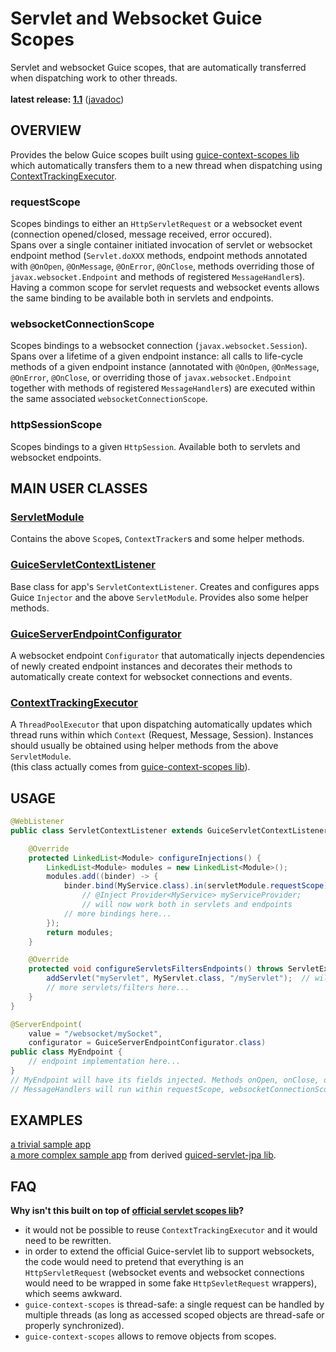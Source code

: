 # Servlet and Websocket Guice Scopes

Servlet and websocket Guice scopes, that are automatically transferred when dispatching work to other threads.<br/>
<br/>
**latest release: [1.1](https://search.maven.org/artifact/pl.morgwai.base/servlet-scopes/1.1/jar)**
([javadoc](https://javadoc.io/doc/pl.morgwai.base/servlet-scopes/1.1))


## OVERVIEW

Provides the below Guice scopes built using [guice-context-scopes lib](https://github.com/morgwai/guice-context-scopes) which automatically transfers them to a new thread when dispatching using [ContextTrackingExecutor](https://github.com/morgwai/guice-context-scopes/blob/master/src/main/java/pl/morgwai/base/guice/scopes/ContextTrackingExecutor.java).

### requestScope
Scopes bindings to either an `HttpServletRequest` or a websocket event (connection opened/closed, message received, error occured).<br/>
Spans over a single container initiated invocation of servlet or websocket endpoint method (`Servlet.doXXX` methods, endpoint methods annotated with `@OnOpen`, `@OnMessage`, `@OnError`, `@OnClose`, methods overriding those of `javax.websocket.Endpoint` and methods of registered `MessageHandler`s).<br/>
Having a common scope for servlet requests and websocket events allows the same binding to be available both in servlets and endpoints.

### websocketConnectionScope
Scopes bindings to a websocket connection (`javax.websocket.Session`).<br/>
Spans over a lifetime of a given endpoint instance: all calls to life-cycle methods of a given endpoint instance (annotated with `@OnOpen`, `@OnMessage`, `@OnError`, `@OnClose`, or overriding those of `javax.websocket.Endpoint` together with methods of registered `MessageHandler`s) are executed within the same associated `websocketConnectionScope`.

### httpSessionScope
Scopes bindings to a given `HttpSession`. Available both to servlets and websocket endpoints.


## MAIN USER CLASSES

### [ServletModule](src/main/java/pl/morgwai/base/servlet/scopes/ServletModule.java)
Contains the above `Scope`s, `ContextTracker`s and some helper methods.

### [GuiceServletContextListener](src/main/java/pl/morgwai/base/servlet/scopes/GuiceServletContextListener.java)
Base class for app's `ServletContextListener`. Creates and configures apps Guice `Injector` and the above `ServletModule`. Provides also some helper methods.

### [GuiceServerEndpointConfigurator](src/main/java/pl/morgwai/base/servlet/scopes/GuiceServerEndpointConfigurator.java)
A websocket endpoint `Configurator` that automatically injects dependencies of newly created endpoint instances and decorates their methods to automatically create context for websocket connections and events.

### [ContextTrackingExecutor](https://github.com/morgwai/guice-context-scopes/blob/master/src/main/java/pl/morgwai/base/guice/scopes/ContextTrackingExecutor.java)
A `ThreadPoolExecutor` that upon dispatching automatically updates which thread runs within which `Context` (Request, Message, Session). Instances should usually be obtained using helper methods from the above `ServletModule`.<br/>
(this class actually comes from [guice-context-scopes lib](https://github.com/morgwai/guice-context-scopes)).


## USAGE

```java
@WebListener
public class ServletContextListener extends GuiceServletContextListener {

	@Override
	protected LinkedList<Module> configureInjections() {
		LinkedList<Module> modules = new LinkedList<Module>();
		modules.add((binder) -> {
			binder.bind(MyService.class).in(servletModule.requestScope);
				// @Inject Provider<MyService> myServiceProvider;
				// will now work both in servlets and endpoints
			// more bindings here...
		});
		return modules;
	}

	@Override
	protected void configureServletsFiltersEndpoints() throws ServletException {
		addServlet("myServlet", MyServlet.class, "/myServlet");  // will have its fields injected
		// more servlets/filters here...
	}
}
```

```java
@ServerEndpoint(
	value = "/websocket/mySocket",
	configurator = GuiceServerEndpointConfigurator.class)
public class MyEndpoint {
	// endpoint implementation here...
}
// MyEndpoint will have its fields injected. Methods onOpen, onClose, onError and registered
// MessageHandlers will run within requestScope, websocketConnectionScope and httpSessionScope
```


## EXAMPLES
[a trivial sample app](sample)<br/>
[a more complex sample app](https://github.com/morgwai/guiced-servlet-jpa/tree/master/sample) from derived [guiced-servlet-jpa lib](https://github.com/morgwai/guiced-servlet-jpa).


## FAQ

**Why isn't this built on top of [official servlet scopes lib](https://github.com/google/guice/wiki/Servlets)?**
* it would not be possible to reuse `ContextTrackingExecutor` and it would need to be rewritten.
* in order to extend the official Guice-servlet lib to support websockets, the code would need to pretend that everything is an `HttpServletRequest` (websocket events and websocket connections would need to be wrapped in some fake `HttpSevletRequest` wrappers), which seems awkward.
* `guice-context-scopes` is thread-safe: a single request can be handled by multiple threads (as long as accessed scoped objects are thread-safe or properly synchronized).
* `guice-context-scopes` allows to remove objects from scopes.
